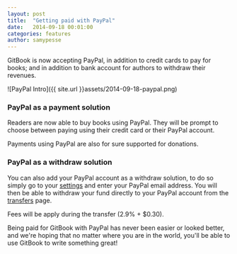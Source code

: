 ```yaml
---
layout: post
title:  "Getting paid with PayPal"
date:   2014-09-18 00:01:00
categories: features
author: samypesse
---
```


GitBook is now accepting PayPal, in addition to credit cards to pay for books; and in addition to bank account for authors to withdraw their revenues.

<!-- more -->

![PayPal Intro]({{ site.url }}assets/2014-09-18-paypal.png)


### PayPal as a payment solution

Readers are now able to buy books using PayPal. They will be prompt to choose between paying using their credit card or their PayPal account.

Payments using PayPal are also for sure supported for donations.

### PayPal as a withdraw solution

You can also add your PayPal account as a withdraw solution, to do so simply go to your [settings](https://www.gitbook.io/settings/recipient/paypal) and enter your PayPal email address.
You will then be able to withdraw your fund directly to your PayPal account from the [transfers](http://localhost:5000/settings/transfers) page.

Fees will be apply during the transfer (2.9% + $0.30).

Being paid for GitBook with PayPal has never been easier or looked better, and we're hoping that no matter where you are in the world, you'll be able to use GitBook to write something great!

